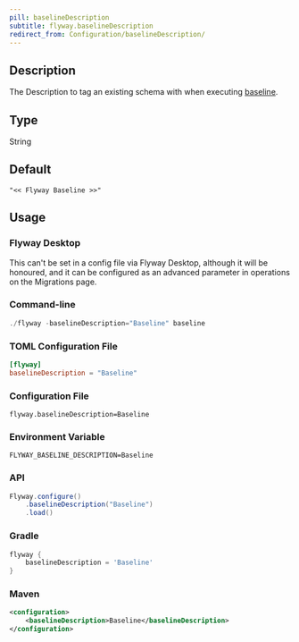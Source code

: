 ```yaml
---
pill: baselineDescription
subtitle: flyway.baselineDescription
redirect_from: Configuration/baselineDescription/
---
```


## Description

The Description to tag an existing schema with when executing [baseline](Commands/baseline).

## Type

String

## Default

`"<< Flyway Baseline >>"`

## Usage

### Flyway Desktop

This can't be set in a config file via Flyway Desktop, although it will be honoured, and it can be configured as an advanced parameter in operations on the Migrations page.

### Command-line

```powershell
./flyway -baselineDescription="Baseline" baseline
```

### TOML Configuration File

```toml
[flyway]
baselineDescription = "Baseline"
```

### Configuration File

```properties
flyway.baselineDescription=Baseline
```

### Environment Variable

```properties
FLYWAY_BASELINE_DESCRIPTION=Baseline
```

### API

```java
Flyway.configure()
    .baselineDescription("Baseline")
    .load()
```

### Gradle

```groovy
flyway {
    baselineDescription = 'Baseline'
}
```

### Maven

```xml
<configuration>
    <baselineDescription>Baseline</baselineDescription>
</configuration>
```
